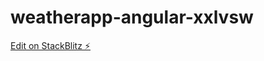 # weatherapp-angular-xxlvsw

[Edit on StackBlitz ⚡️](https://stackblitz.com/edit/weatherapp-angular-xxlvsw)